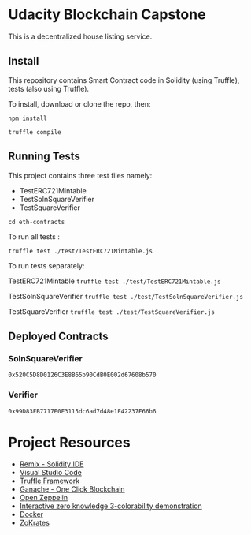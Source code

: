 # Udacity Blockchain Capstone
This is a decentralized house listing service.

## Install

This repository contains Smart Contract code in Solidity (using Truffle), tests (also using Truffle).

To install, download or clone the repo, then:

`npm install`


`truffle compile`

## Running Tests
This project contains three test files namely:
- TestERC721Mintable
- TestSolnSquareVerifier
- TestSquareVerifier

`cd eth-contracts`

To run  all tests :

`truffle test ./test/TestERC721Mintable.js`

To run tests separately:

TestERC721Mintable
`truffle test ./test/TestERC721Mintable.js`

TestSolnSquareVerifier
`truffle test ./test/TestSolnSquareVerifier.js`

TestSquareVerifier
`truffle test ./test/TestSquareVerifier.js`

## Deployed Contracts
### SolnSquareVerifier
 ``` 0x520C5D8D0126C3E8B65b90CdB0E002d67608b570 ```
 
### Verifier
 ```0x99D83FB7717E0E3115dc6ad7d48e1F42237F66b6```



# Project Resources

* [Remix - Solidity IDE](https://remix.ethereum.org/)
* [Visual Studio Code](https://code.visualstudio.com/)
* [Truffle Framework](https://truffleframework.com/)
* [Ganache - One Click Blockchain](https://truffleframework.com/ganache)
* [Open Zeppelin ](https://openzeppelin.org/)
* [Interactive zero knowledge 3-colorability demonstration](http://web.mit.edu/~ezyang/Public/graph/svg.html)
* [Docker](https://docs.docker.com/install/)
* [ZoKrates](https://github.com/Zokrates/ZoKrates)
